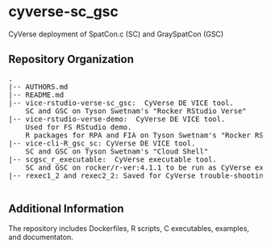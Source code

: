 # cyverse-sc_gsc
CyVerse deployment of SpatCon.c (SC) and GraySpatCon (GSC)  
 
## Repository Organization  
<pre>
.  
|-- AUTHORS.md  
|-- README.md  
|-- vice-rstudio-verse-sc_gsc:  CyVerse DE VICE tool.    
    SC and GSC on Tyson Swetnam's "Rocker RStudio Verse"  
|-- vice-rstudio-verse-demo:  CyVerse DE VICE tool.  
  	Used for FS RStudio demo.  
    R packages for RPA and FIA on Tyson Swetnam's "Rocker RStudio Verse"  
|-- vice-cli-R_gsc_sc: CyVerse DE VICE tool.    
    SC and GSC on Tyson Swetnam's "Cloud Shell"    
|-- scgsc_r_executable:  CyVerse executable tool.  
    SC and GSC on rocker/r-ver:4.1.1 to be run as CyVerse executable.   
|-- rexec1_2 and rexec2_2: Saved for CyVerse trouble-shooting "R library not found"" problem.  

</pre>
## Additional Information  
The repository includes Dockerfiles, R scripts, C executables, examples, and documentaton. 